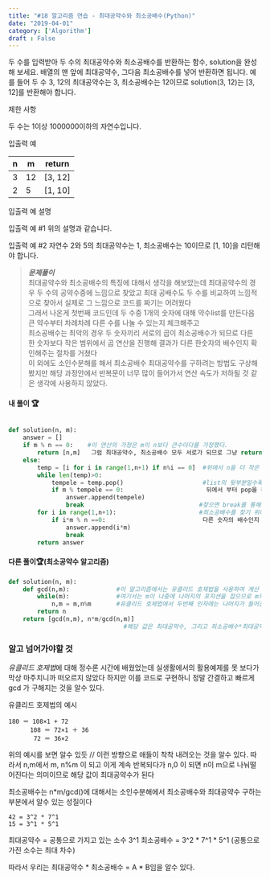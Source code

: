 ```yaml
---
title: "#18 알고리즘 연습 - 최대공약수와 최소공배수(Python)"
date: "2019-04-01"
category: ['Algorithm']
draft : False
---
```


두 수를 입력받아 두 수의 최대공약수와 최소공배수를 반환하는 함수, solution을 완성해 보세요.
배열의 맨 앞에 최대공약수, 그다음 최소공배수를 넣어 반환하면 됩니다. 
예를 들어 두 수 3, 12의 최대공약수는 3, 최소공배수는 12이므로 
solution(3, 12)는 [3, 12]를 반환해야 합니다.


제한 사항

두 수는 1이상 1000000이하의 자연수입니다.


입출력 예

|n|	m|	return|
|-|-|-|
|3|	12|	[3, 12]|
|2|	5|	[1, 10]|


입출력 예 설명

입출력 예 #1
위의 설명과 같습니다.

입출력 예 #2
자연수 2와 5의 최대공약수는 1, 최소공배수는 10이므로 [1, 10]을 리턴해야 합니다.



>__*문제풀이*__   
최대공약수와 최소공배수의 특징에 대해서 생각을 해보았는데
최대공약수의 경우 두 수의 공약수중에 느낌으로 찾았고 최대 공배수도 두 수를 비교하여 느낌적으로 찾아서 실제로 그 느낌으로 코드를 짜기는 어려웠다   
그래서 나온게 첫번째 코드인데
두 수중 1개의 숫자에 대해 약수list를 만든다음 큰 약수부터 차례차례 다른 수를 나눌 수 있는지 체크해주고   
최소공배수는 최악의 경우 두 숫자끼리 서로의 곱이 최소공배수가 되므로
다른 한 숫자보다 작은 범위에서 곱 연산을 진행해 결과가 다른 한숫자의 배수인지 확인해주는 절차를 거쳤다   
이 외에도
소인수분해를 해서 최소공배수 최대공약수를 구하려는 방법도 구상해봤지만 해당 과정안에서 반복문이 너무 많이 들어가서 연산 속도가 저하될 것 같은 생각에 사용하지 않았다.


#### 내 풀이 🏆
```python

def solution(n, m):
    answer = []
    if m % n == 0:    #이 연산의 가정은 m이 n보다 큰수이다를 가정했다.
        return [n,m]   그럼 최대공약수, 최소공배수 모두 서로가 되므로 그냥 return
    else:
        temp = [i for i in range(1,n+1) if n%i == 0]  #위에서 n을 더 작은 숫자로 가정했으니 n의 약수들의 list를 만든다
        while len(temp)>0:                            
            tempele = temp.pop()                      #list의 뒷부분일수록 큰 약수가 위치해 있으므로 최.대 공약수를 찾기위해서는 
            if m % tempele == 0:                       뒤에서 부터 pop을 해준다
                answer.append(tempele)
                break                                #찾으면 break를 통해서 반복문을 탈출
        for i in range(1,n+1):                       #최소공배수를 찾기 위해서 다른 숫자보다 작은 자연수들을 차례차례 곱해서 결과가 
            if i*m % n ==0:                           다른 숫자의 배수인지 확인해준다
                answer.append(i*m)
                break
        return answer
```

#### 다른 풀이🏆(최소공약수 알고리즘)
```python
def solution(n, m):
    def gcd(n,m):             #이 알고리즘에서는 유클리드 호제법을 사용하여 계산
        while(m):             #여기서는 m이 나중에 나머지의 포지션을 잡으므로 m의 유무에 따라 반복을 설정해주자
            n,m = m,n%m       #유클리드 호제법에서 두번째 인자에는 나머지가 들어간다
        return n
    return [gcd(n,m), n*m/gcd(n,m)]     
                                #해당 값은 최대공약수, 그리고 최소공배수*최대공약수가 n*m임을 이용해줬다
```


### 알고 넘어가야할 것

*유클리드 호제법*에 대해 정수론 시간에 배웠었는데 실생활에서의 활용예제를 못 보다가 막상 마주치니까 떠오르지 않았다
하지만 이를 코드로 구현하니 정말 간결하고 빠르게 gcd 가 구해지는 것을 알수 있다.


유클리드 호제법의 예시
~~~
180 ＝ 108×1 + 72
      108 ＝ 72×1 ＋ 36
       72 ＝ 36×2
~~~
위의 예시를 보면 알수 있듯 // 이런 방향으로 애들이 착착 내려오는 것을 알수 있다. 따라서 n,m에서 m, n%m 이 되고 이게 계속 반복되다가 n,0 이 되면 n이 m으로 나눠떨어진다는 의미이므로 해당 값이 최대공약수가 된다

최소공배수는 n*m/gcd()에 대해서는 소인수분해에서 최소공배수와 최대공약수 구하는 부분에서 알수 있는 성질이다
~~~
42 = 3^2 * 7^1
15 = 3^1 * 5^1
~~~
최대공약수 = 공통으로 가지고 있는 소수 3^1
최소공배수 = 3^2 * 7^1 * 5^1 (공통으로 가진 소수는 최대 차수)

따라서 우리는 최대공약수 * 최소공배수 = A * B임을 알수 있다.